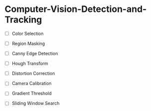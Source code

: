 # Computer-Vision-Detection-and-Tracking
- [ ] Color Selection
- [ ] Region Masking
- [ ] Canny Edge Detection
- [ ] Hough Transform
- [ ] Distortion Correction
- [ ] Camera Calibration
- [ ] Gradient Threshold
- [ ] Sliding Window Search

